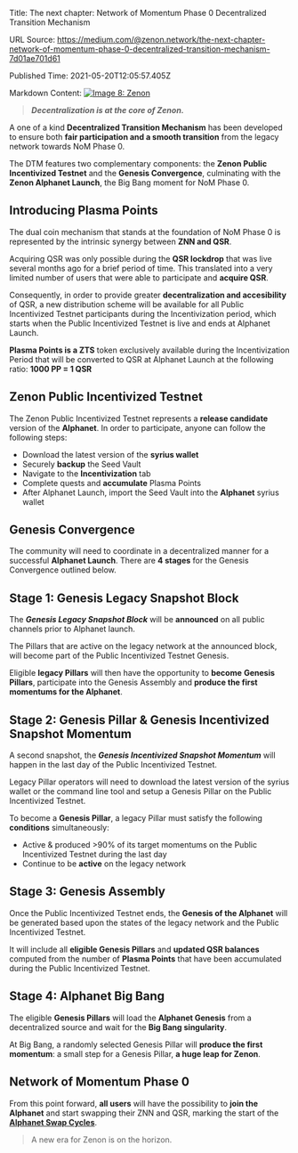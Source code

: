 Title: The next chapter: Network of Momentum Phase 0 Decentralized Transition Mechanism

URL Source: https://medium.com/@zenon.network/the-next-chapter-network-of-momentum-phase-0-decentralized-transition-mechanism-7d01ae701d61

Published Time: 2021-05-20T12:05:57.405Z

Markdown Content:
[![Image 8: Zenon](https://miro.medium.com/v2/resize:fill:44:44/1*rFXGQl3tfmku28AMjfzlAQ.png)](https://medium.com/@zenon.network?source=post_page---byline--7d01ae701d61--------------------------------)

> **_Decentralization is at the core of Zenon._**

A one of a kind **Decentralized Transition Mechanism** has been developed to ensure both **fair participation and a smooth transition** from the legacy network towards NoM Phase 0.

The DTM features two complementary components: the **Zenon Public Incentivized Testnet** and the **Genesis Convergence**, culminating with the **Zenon Alphanet Launch**, the Big Bang moment for NoM Phase 0.

## Introducing Plasma Points

The dual coin mechanism that stands at the foundation of NoM Phase 0 is represented by the intrinsic synergy between **ZNN and QSR**.

Acquiring QSR was only possible during the **QSR lockdrop** that was live several months ago for a brief period of time. This translated into a very limited number of users that were able to participate and **acquire QSR**.

Consequently, in order to provide greater **decentralization and accesibility** of QSR, a new distribution scheme will be available for all Public Incentivized Testnet participants during the Incentivization period, which starts when the Public Incentivized Testnet is live and ends at Alphanet Launch.

**Plasma Points is a ZTS** token exclusively available during the Incentivization Period that will be converted to QSR at Alphanet Launch at the following ratio: **1000 PP = 1 QSR**

## Zenon Public Incentivized Testnet

The Zenon Public Incentivized Testnet represents a **release candidate** version of the **Alphanet**. In order to participate, anyone can follow the following steps:

-   Download the latest version of the **syrius wallet**
-   Securely **backup** the Seed Vault
-   Navigate to the **Incentivization** tab
-   Complete quests and **accumulate** Plasma Points
-   After Alphanet Launch, import the Seed Vault into the **Alphanet** syrius wallet

## Genesis Convergence

The community will need to coordinate in a decentralized manner for a successful **Alphanet Launch**. There are **4 stages** for the Genesis Convergence outlined below.

## Stage 1: Genesis Legacy Snapshot Block

The **_Genesis Legacy Snapshot Block_** will be **announced** on all public channels prior to Alphanet launch.

The Pillars that are active on the legacy network at the announced block, will become part of the Public Incentivized Testnet Genesis.

Eligible **legacy Pillars** will then have the opportunity to **become** **Genesis Pillars**, participate into the Genesis Assembly and **produce the first momentums for the Alphanet**.

## Stage 2: Genesis Pillar & Genesis Incentivized Snapshot Momentum

A second snapshot, the **_Genesis Incentivized Snapshot Momentum_** will happen in the last day of the Public Incentivized Testnet.

Legacy Pillar operators will need to download the latest version of the syrius wallet or the command line tool and setup a Genesis Pillar on the Public Incentivized Testnet.

To become a **Genesis Pillar**, a legacy Pillar must satisfy the following **conditions** simultaneously:

-   Active & produced \>90% of its target momentums on the Public Incentivized Testnet during the last day
-   Continue to be **active** on the legacy network

## Stage 3: Genesis Assembly

Once the Public Incentivized Testnet ends, the **Genesis of the Alphanet** will be generated based upon the states of the legacy network and the Public Incentivized Testnet.

It will include all **eligible Genesis Pillars** and **updated QSR balances** computed from the number of **Plasma Points** that have been accumulated during the Public Incentivized Testnet.

## Stage 4: Alphanet Big Bang

The eligible **Genesis Pillars** will load the **Alphanet Genesis** from a decentralized source and wait for the **Big Bang singularity**.

At Big Bang, a randomly selected Genesis Pillar will **produce the first momentum**: a small step for a Genesis Pillar, **a huge leap for Zenon**.

## Network of Momentum Phase 0

From this point forward, **all users** will have the possibility to **join the Alphanet** and start swapping their ZNN and QSR, marking the start of the [**Alphanet Swap Cycles**](https://medium.com/@zenon.network/alphanet-swap-cycles-658981a9d8bd).

> A new era for Zenon is on the horizon.
